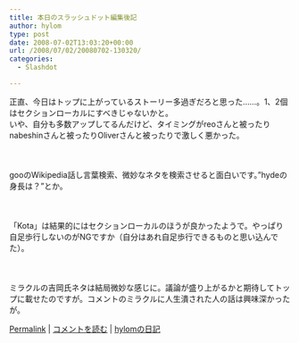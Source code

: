 ```yaml
---
title: 本日のスラッシュドット編集後記
author: hylom
type: post
date: 2008-07-02T13:03:20+00:00
url: /2008/07/02/20080702-130320/
categories:
  - Slashdot

---
```

正直、今日はトップに上がっているストーリー多過ぎだろと思った……。1、2個はセクションローカルにすべきじゃないかと。   
いや、自分も多数アップしてるんだけど、タイミングがreoさんと被ったりnabeshinさんと被ったりOliverさんと被ったりで激しく悪かった。</br>  
</br>   
gooのWikipedia話し言葉検索、微妙なネタを検索させると面白いです。&#8221;hydeの身長は？&#8221;とか。</br>  
</br>   
「Kota」は結果的にはセクションローカルのほうが良かったようで。やっぱり自足歩行しないのがNGですか（自分はあれ自足歩行できるものと思い込んでた）。</br>  
</br>   
ミラクルの吉岡氏ネタは結局微妙な感じに。議論が盛り上がるかと期待してトップに載せたのですが。コメントのミラクルに人生潰された人の話は興味深かったが。</br> 

   [Permalink][1] |    [コメントを読む][2] |    [hylomの日記][3] 

</br>

 [1]: http://slashdot.jp/~hylom/journal/444700
 [2]: http://slashdot.jp/~hylom/journal/444700#acomments
 [3]: http://slashdot.jp/~hylom/journal/
